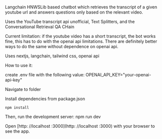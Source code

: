 Langchain HNWSLib based chatbot which retrieves the transcript of a given youtube
url and answers questions only based on the relevant video.

Uses the YouTube transcript api unofficial, Text Splitters, and the Conversational Retrieval QA CHain

Current limitation:
if the youtube video has a short transcript, the bot works fine, this has to do with the
openai api limitations. There are definitely better ways to do the same without dependence on
openai api.

Uses nextjs, langchain, tailwind css, openai api

How to use it:

create .env file with the following value:
OPENAI_API_KEY="your-openai-api-key"

Navigate to folder

Install dependencies from package.json

```
npm install
```

Then, run the development server:
npm run dev

Open [http: //localhost :3000](http: //localhost :3000) with your browser to see the app.
